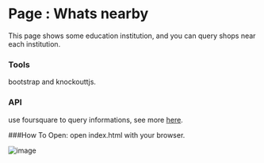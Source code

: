 # Page : Whats nearby
This page shows some education institution, and you can query shops near each institution.

### Tools
bootstrap and knockouttjs.

### API
use foursquare to query informations, see more [here](https://developer.foursquare.com/).

###How To Open:
open index.html with your browser.

![image](https://github.com/LittleStupid/ud_front_end_sap_map/blob/master/google_map_app_demo.gif)
